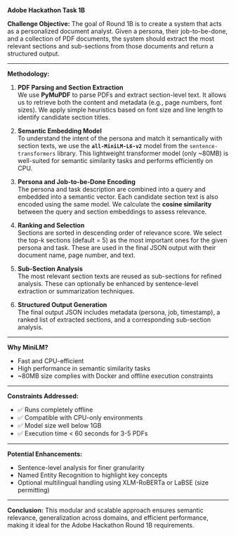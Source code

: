 **Adobe Hackathon Task 1B**

**Challenge Objective:**
The goal of Round 1B is to create a system that acts as a personalized document analyst. Given a persona, their job-to-be-done, and a collection of PDF documents, the system should extract the most relevant sections and sub-sections from those documents and return a structured output.

---

**Methodology:**

1. **PDF Parsing and Section Extraction**  
   We use **PyMuPDF** to parse PDFs and extract section-level text. It allows us to retrieve both the content and metadata (e.g., page numbers, font sizes). We apply simple heuristics based on font size and line length to identify candidate section titles.

2. **Semantic Embedding Model**  
   To understand the intent of the persona and match it semantically with section texts, we use the **`all-MiniLM-L6-v2`** model from the `sentence-transformers` library. This lightweight transformer model (only ~80MB) is well-suited for semantic similarity tasks and performs efficiently on CPU.

3. **Persona and Job-to-be-Done Encoding**  
   The persona and task description are combined into a query and embedded into a semantic vector. Each candidate section text is also encoded using the same model. We calculate the **cosine similarity** between the query and section embeddings to assess relevance.

4. **Ranking and Selection**  
   Sections are sorted in descending order of relevance score. We select the top-k sections (default = 5) as the most important ones for the given persona and task. These are used in the final JSON output with their document name, page number, and text.

5. **Sub-Section Analysis**  
   The most relevant section texts are reused as sub-sections for refined analysis. These can optionally be enhanced by sentence-level extraction or summarization techniques.

6. **Structured Output Generation**  
   The final output JSON includes metadata (persona, job, timestamp), a ranked list of extracted sections, and a corresponding sub-section analysis.

---

**Why MiniLM?**
- Fast and CPU-efficient
- High performance in semantic similarity tasks
- ~80MB size complies with Docker and offline execution constraints

---

**Constraints Addressed:**
- ✅ Runs completely offline
- ✅ Compatible with CPU-only environments
- ✅ Model size well below 1GB
- ✅ Execution time < 60 seconds for 3-5 PDFs

---

**Potential Enhancements:**
- Sentence-level analysis for finer granularity
- Named Entity Recognition to highlight key concepts
- Optional multilingual handling using XLM-RoBERTa or LaBSE (size permitting)

---

**Conclusion:**
This modular and scalable approach ensures semantic relevance, generalization across domains, and efficient performance, making it ideal for the Adobe Hackathon Round 1B requirements.
